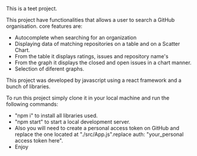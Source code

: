 This is a teet project.

This project have functionalities that allows a user to search a GitHub organisation.
core features are: 

- Autocomplete when searching for an organization
- Displaying data of matching repositories on a table and on a Scatter Chart.
- From the table it displays ratings, issues and repository name's
- From the graph it displays the closed and open issues in a chart manner.
- Selection of diferent graphs.

This project was developed by javascript using a react framework and a bunch of libraries.

To run this project simply clone it in your local machine and run the following commands:

- "npm i" to install all libraries used.
- "npm start" to start a local development server.
- Also you will need to create a personal access token on GitHub and replace the one located at "./src/App.js".replace auth: "your_personal access token here".
- Enjoy
